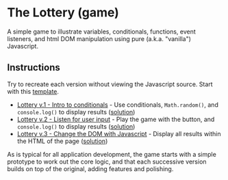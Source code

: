 
# The Lottery (game)

A simple game to illustrate variables, conditionals, functions, event listeners, and html DOM manipulation using pure (a.k.a. "vanilla") Javascript.


## Instructions

Try to recreate each version without viewing the Javascript source. Start with this [template](the-lottery-v0.html).

- [Lottery v.1 - Intro to conditionals](https://omundy.github.io/learn-javascript/topics/games/the-lottery/the-lottery-v1.html) - Use conditionals, `Math.random()`, and `console.log()` to display results ([solution](the-lottery-v1.html))
- [Lottery v.2 - Listen for user input](https://omundy.github.io/learn-javascript/topics/games/the-lottery/the-lottery-v2.html) - Play the game with the button, and `console.log()` to display results ([solution](the-lottery-v2.html))
- [Lottery v.3 - Change the DOM with Javascript](https://omundy.github.io/learn-javascript/topics/games/the-lottery/the-lottery-v3.html) - Display all results within the HTML of the page ([solution](the-lottery-v3.html))


As is typical for all application development, the game starts with a simple prototype to work out the core logic, and that each successive version builds on top of the original, adding features and polishing.
